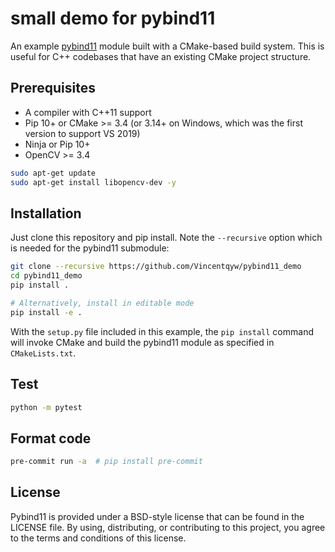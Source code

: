# small demo for pybind11

An example [pybind11](https://github.com/pybind/pybind11) module built with a
CMake-based build system. This is useful for C++ codebases that have an
existing CMake project structure.


## Prerequisites

* A compiler with C++11 support
* Pip 10+ or CMake >= 3.4 (or 3.14+ on Windows, which was the first version to support VS 2019)
* Ninja or Pip 10+
* OpenCV >= 3.4

``` bash
sudo apt-get update
sudo apt-get install libopencv-dev -y
```

## Installation

Just clone this repository and pip install. Note the `--recursive` option which is
needed for the pybind11 submodule:

```bash
git clone --recursive https://github.com/Vincentqyw/pybind11_demo
cd pybind11_demo
pip install .

# Alternatively, install in editable mode
pip install -e .
```

With the `setup.py` file included in this example, the `pip install` command will
invoke CMake and build the pybind11 module as specified in `CMakeLists.txt`.

## Test

```bash
python -m pytest
```

## Format code

```bash
pre-commit run -a  # pip install pre-commit
```

## License

Pybind11 is provided under a BSD-style license that can be found in the LICENSE
file. By using, distributing, or contributing to this project, you agree to the
terms and conditions of this license.
